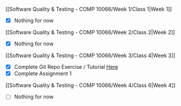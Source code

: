 [[Software Quality & Testing - COMP 10066/Week 1/Class 1|Week 1]]

- [x] Nothing for now

[[Software Quality & Testing - COMP 10066/Week 2/Class 2|Week 2]]

- [x] Nothing for now

[[Software Quality & Testing - COMP 10066/Week 3/Class 4|Week 3]]

- [x] Complete Git Repo Exercise /  Tutorial [Here](https://mycanvas.mohawkcollege.ca/courses/107218/files/20633688?module_item_id=5794370)
- [x] Complete Assignment 1

[[Software Quality & Testing - COMP 10066/Week 4/Class 6|Week 4]]

- [ ] Nothing for now

